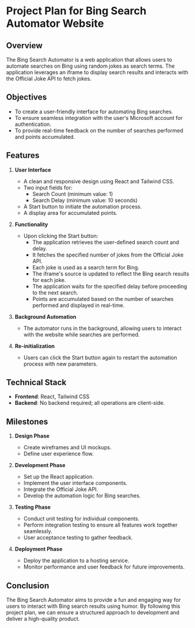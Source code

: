 # Project Plan for Bing Search Automator Website

## Overview

The Bing Search Automator is a web application that allows users to automate searches on Bing using random jokes as search terms. The application leverages an iframe to display search results and interacts with the Official Joke API to fetch jokes.

## Objectives

- To create a user-friendly interface for automating Bing searches.
- To ensure seamless integration with the user's Microsoft account for authentication.
- To provide real-time feedback on the number of searches performed and points accumulated.

## Features

1. **User Interface**

   - A clean and responsive design using React and Tailwind CSS.
   - Two input fields for:
     - Search Count (minimum value: 1)
     - Search Delay (minimum value: 10 seconds)
   - A Start button to initiate the automation process.
   - A display area for accumulated points.

2. **Functionality**

   - Upon clicking the Start button:
     - The application retrieves the user-defined search count and delay.
     - It fetches the specified number of jokes from the Official Joke API.
     - Each joke is used as a search term for Bing.
     - The iframe's source is updated to reflect the Bing search results for each joke.
     - The application waits for the specified delay before proceeding to the next search.
     - Points are accumulated based on the number of searches performed and displayed in real-time.

3. **Background Automation**

   - The automator runs in the background, allowing users to interact with the website while searches are performed.

4. **Re-initialization**
   - Users can click the Start button again to restart the automation process with new parameters.

## Technical Stack

- **Frontend**: React, Tailwind CSS
- **Backend**: No backend required; all operations are client-side.

## Milestones

1. **Design Phase**

   - Create wireframes and UI mockups.
   - Define user experience flow.

2. **Development Phase**

   - Set up the React application.
   - Implement the user interface components.
   - Integrate the Official Joke API.
   - Develop the automation logic for Bing searches.

3. **Testing Phase**

   - Conduct unit testing for individual components.
   - Perform integration testing to ensure all features work together seamlessly.
   - User acceptance testing to gather feedback.

4. **Deployment Phase**
   - Deploy the application to a hosting service.
   - Monitor performance and user feedback for future improvements.

## Conclusion

The Bing Search Automator aims to provide a fun and engaging way for users to interact with Bing search results using humor. By following this project plan, we can ensure a structured approach to development and deliver a high-quality product.
